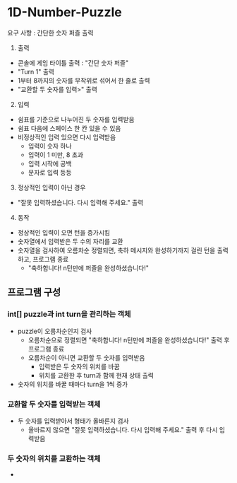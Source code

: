 # 1D-Number-Puzzle

요구 사항 : 간단한 숫자 퍼즐 출력

1. 출력
- 콘솔에 게임 타이틀 출력 : "간단 숫자 퍼즐"
- "Turn 1" 출력
- 1부터 8까지의 숫자를 무작위로 섞어서 한 줄로 출력
- "교환할 두 숫자를 입력>" 출력

2. 입력
- 쉼표를 기준으로 나누어진 두 숫자를 입력받음
- 쉼표 다음에 스페이스 한 칸 있을 수 있음
- 비정상적인 입력 있으면 다시 입력받음
  - 입력이 숫자 하나
  - 입력이 1 미만, 8 초과
  - 입력 시작에 공백
  - 문자로 입력 등등

3. 정상적인 입력이 아닌 경우 
- "잘못 입력하셨습니다. 다시 입력해 주세요." 출력

4. 동작
- 정상적인 입력이 오면 턴을 증가시킴
- 숫자열에서 입력받은 두 수의 자리를 교환
- 숫자열을 검사하여 오름차순 정렬되면, 축하 메시지와 완성하기까지 걸린 턴을 출력하고, 프로그램 종료
  - "축하합니다! n턴만에 퍼즐을 완성하셨습니다!"



## 프로그램 구성

### int[] puzzle과 int turn을 관리하는 객체
- puzzle이 오름차순인지 검사
  - 오름차순으로 정렬되면 "축하합니다! n턴만에 퍼즐을 완성하셨습니다!" 출력 후 프로그램 종료
  - 오름차순이 아니면 교환할 두 숫자를 입력받음
    - 입력받은 두 숫자의 위치를 바꿈
    - 위치를 교환한 후 turn과 함께 현재 상태 출력
- 숫자의 위치를 바꿀 때마다 turn을 1씩 증가

### 교환할 두 숫자를 입력받는 객체
- 두 숫자를 입력받아서 형태가 올바른지 검사
  - 올바르지 않으면 "잘못 입력하셨습니다. 다시 입력해 주세요." 출력 후 다시 입력받음

### 두 숫자의 위치를 교환하는 객체
- 